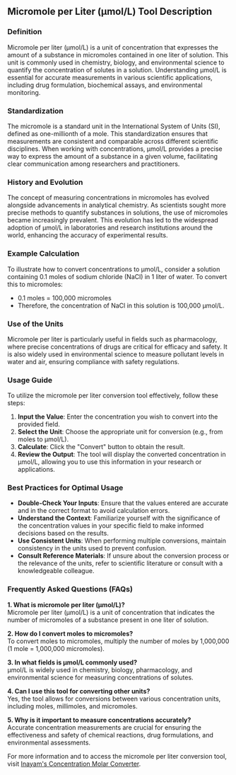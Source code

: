 ## Micromole per Liter (µmol/L) Tool Description

### Definition
Micromole per liter (µmol/L) is a unit of concentration that expresses the amount of a substance in micromoles contained in one liter of solution. This unit is commonly used in chemistry, biology, and environmental science to quantify the concentration of solutes in a solution. Understanding µmol/L is essential for accurate measurements in various scientific applications, including drug formulation, biochemical assays, and environmental monitoring.

### Standardization
The micromole is a standard unit in the International System of Units (SI), defined as one-millionth of a mole. This standardization ensures that measurements are consistent and comparable across different scientific disciplines. When working with concentrations, µmol/L provides a precise way to express the amount of a substance in a given volume, facilitating clear communication among researchers and practitioners.

### History and Evolution
The concept of measuring concentrations in micromoles has evolved alongside advancements in analytical chemistry. As scientists sought more precise methods to quantify substances in solutions, the use of micromoles became increasingly prevalent. This evolution has led to the widespread adoption of µmol/L in laboratories and research institutions around the world, enhancing the accuracy of experimental results.

### Example Calculation
To illustrate how to convert concentrations to µmol/L, consider a solution containing 0.1 moles of sodium chloride (NaCl) in 1 liter of water. To convert this to micromoles:
- 0.1 moles = 100,000 micromoles
- Therefore, the concentration of NaCl in this solution is 100,000 µmol/L.

### Use of the Units
Micromole per liter is particularly useful in fields such as pharmacology, where precise concentrations of drugs are critical for efficacy and safety. It is also widely used in environmental science to measure pollutant levels in water and air, ensuring compliance with safety regulations.

### Usage Guide
To utilize the micromole per liter conversion tool effectively, follow these steps:
1. **Input the Value**: Enter the concentration you wish to convert into the provided field.
2. **Select the Unit**: Choose the appropriate unit for conversion (e.g., from moles to µmol/L).
3. **Calculate**: Click the "Convert" button to obtain the result.
4. **Review the Output**: The tool will display the converted concentration in µmol/L, allowing you to use this information in your research or applications.

### Best Practices for Optimal Usage
- **Double-Check Your Inputs**: Ensure that the values entered are accurate and in the correct format to avoid calculation errors.
- **Understand the Context**: Familiarize yourself with the significance of the concentration values in your specific field to make informed decisions based on the results.
- **Use Consistent Units**: When performing multiple conversions, maintain consistency in the units used to prevent confusion.
- **Consult Reference Materials**: If unsure about the conversion process or the relevance of the units, refer to scientific literature or consult with a knowledgeable colleague.

### Frequently Asked Questions (FAQs)

**1. What is micromole per liter (µmol/L)?**  
Micromole per liter (µmol/L) is a unit of concentration that indicates the number of micromoles of a substance present in one liter of solution.

**2. How do I convert moles to micromoles?**  
To convert moles to micromoles, multiply the number of moles by 1,000,000 (1 mole = 1,000,000 micromoles).

**3. In what fields is µmol/L commonly used?**  
µmol/L is widely used in chemistry, biology, pharmacology, and environmental science for measuring concentrations of solutes.

**4. Can I use this tool for converting other units?**  
Yes, the tool allows for conversions between various concentration units, including moles, millimoles, and micromoles.

**5. Why is it important to measure concentrations accurately?**  
Accurate concentration measurements are crucial for ensuring the effectiveness and safety of chemical reactions, drug formulations, and environmental assessments.

For more information and to access the micromole per liter conversion tool, visit [Inayam's Concentration Molar Converter](https://www.inayam.co/unit-converter/concentration_molar).